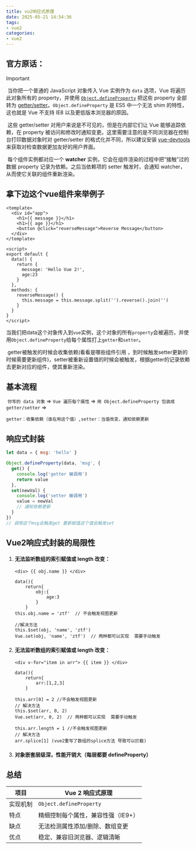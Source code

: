 ```yaml
---
title: vu2响应式原理
date: 2025-05-21 14:54:36
tags:
- vue2
categories: 
- vue2 
---
```


## 官方原话：

> [!IMPORTANT]
>
> ​	当你把一个普通的 JavaScript 对象传入 Vue 实例作为 `data` 选项，Vue 将遍历此对象所有的 property，并使用 [`Object.defineProperty`](https://developer.mozilla.org/zh-CN/docs/Web/JavaScript/Reference/Global_Objects/Object/defineProperty) 把这些 property 全部转为 [getter/setter](https://developer.mozilla.org/zh-CN/docs/Web/JavaScript/Guide/Working_with_Objects#定义_getters_与_setters)。`Object.defineProperty` 是 ES5 中一个无法 shim 的特性，这也就是 Vue 不支持 IE8 以及更低版本浏览器的原因。
>
> ​	这些 getter/setter 对用户来说是不可见的，但是在内部它们让 Vue 能够追踪依赖，在 property 被访问和修改时通知变更。这里需要注意的是不同浏览器在控制台打印数据对象时对 getter/setter 的格式化并不同，所以建议安装 [vue-devtools](https://github.com/vuejs/vue-devtools) 来获取对检查数据更加友好的用户界面。
>
> ​	每个组件实例都对应一个 **watcher** 实例，它会在组件渲染的过程中把“接触”过的数据 property 记录为依赖。之后当依赖项的 setter 触发时，会通知 watcher，从而使它关联的组件重新渲染。

## 拿下边这个vue组件来举例子

```vue
<template>
  <div id="app">
    <h1>{{ message }}</h1>
    <h1>{{ age }}</h1> 
    <button @click="reverseMessage">Reverse Message</button>
  </div>
</template>

<script>
export default {
  data() {
    return {
      message: 'Hello Vue 2!',
      age:23
    }
  },
  methods: {
    reverseMessage() {
      this.message = this.message.split('').reverse().join('')
    }
  }
}
</script>
```

​	当我们把data这个对象传入到`vue`实例，这个对象的所有`property`会被遍历，并使用`Object.defineProperty`给每个属性打上`getter`和`setter`。

​	getter被触发的时候会收集依赖(看看是哪些组件引用 ，到时候触发setter更新的时候需要更新组件)，setter被重新设置值的时候会被触发，根据getter的记录依赖去更新对应的组件，使其重新渲染。

## 基本流程

​	`你写的 data 对象`   => `Vue 遍历每个属性`  =>  `用 Object.defineProperty 包装成 getter/setter` => 

​	`getter：收集依赖（谁在用这个值）,setter：当值改变，通知依赖更新`

## 响应式封装

```js
let data = { msg: 'hello' }

Object.defineProperty(data, 'msg', {
  get() {
    console.log('getter 被调用')
    return value
  },
  set(newVal) {
    console.log('setter 被调用')
    value = newVal
    // 通知依赖更新
  }
})
// 调用这个msg会触发get 重新赋值这个值会触发set

```

## Vue2响应式封装的局限性

1. #### **无法监听数组的索引赋值或 length 改变**：

   ```vue
   <div> {{ obj.name }} </div>
   
   data(){
       return{
           obj:{
               age:3
           } 
       }
   this.obj.name = 'ztf'  // 不会触发视图更新
   
   //解决方法
   this.$set(obj, 'name', 'ztf') 
   Vue.set(obj, 'name', 'ztf')  // 两种都可以实现  需要手动触发
   ```

2. #### **无法监听数组的索引赋值或 length 改变**：

   ```vue
   <div v-for="item in arr"> {{ item }} </div>
   
   data(){
       return{
           arr:[1,2,3]
       }
   
   this.arr[0] = 2 //不会触发视图更新
   // 解决方法
   this.$set(arr, 0, 2) 
   Vue.set(arr, 0, 2)  // 两种都可以实现  需要手动触发
   
   this.arr.length = 1 //不会触发视图更新
   // 解决方法
   arr.splice[1] (vue2重写了数组的splice方法 导致可以拦截)
   ```

3. #### **对象嵌套层级深，性能开销大（每层都要 defineProperty）**

## 总结

| 项目     | Vue 2 响应式原理                   |
| -------- | ---------------------------------- |
| 实现机制 | `Object.defineProperty`            |
| 特点     | 精细控制每个属性，兼容性强（IE9+） |
| 缺点     | 无法检测属性添加/删除、数组变更    |
| 优点     | 稳定、兼容旧浏览器、逻辑清晰       |
